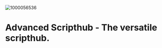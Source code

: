 ![1000056536](https://github.com/user-attachments/assets/fd03986b-a441-432c-ad57-1d136e783a27)

# Advanced Scripthub - The versatile scripthub.


